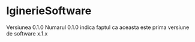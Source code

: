 # IginerieSoftware

Versiunea 0.1.0
Numarul 0.1.0 indica faptul ca aceasta este prima versiune de software x.1.x
